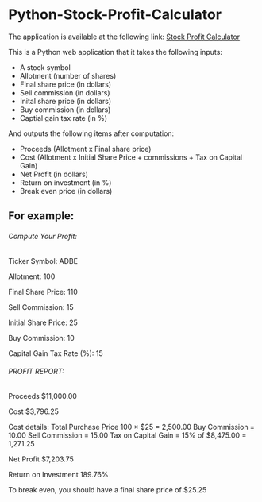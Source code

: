 # Python-Stock-Profit-Calculator

The application is available at the following link: [Stock Profit Calculator](https://python-homework1.herokuapp.com)

This is a Python web application that it takes the following inputs:
- A stock symbol
- Allotment (number of shares)
- Final share price (in dollars)
- Sell commission (in dollars)
- Inital share price (in dollars)
- Buy commission (in dollars)
- Captial gain tax rate (in %)

And outputs the following items after computation:
- Proceeds (Allotment x Final share price)
- Cost (Allotment x Initial Share Price + commissions + Tax on Capital Gain)
- Net Profit (in dollars)
- Return on investment (in %)
- Break even price (in dollars)

## For example:

###### Compute Your Profit:

Ticker Symbol: 
ADBE

Allotment: 
100

Final Share Price: 
110

Sell Commission: 
15

Initial Share Price: 
25

Buy Commission: 
10

Capital Gain Tax Rate (%): 
15

###### PROFIT REPORT: 
Proceeds
$11,000.00

Cost
$3,796.25

Cost details: 
Total Purchase Price
100 × $25 = 2,500.00
Buy Commission = 10.00
Sell Commission = 15.00
Tax on Capital Gain = 15% of $8,475.00 = 1,271.25

Net Profit
$7,203.75

Return on Investment
189.76%

To break even, you should have a final share price of
$25.25
